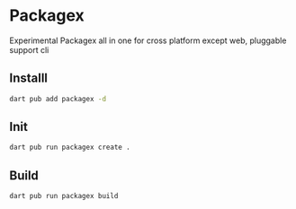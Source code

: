 # Packagex

Experimental Packagex all in one for cross platform except web, pluggable support cli 

## Installl

```bash
dart pub add packagex -d
```

## Init

```bash
dart pub run packagex create .
```

## Build

```bash
dart pub run packagex build
```
